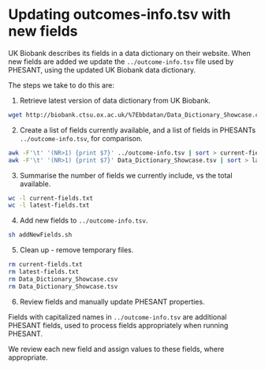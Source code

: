 
# Updating outcomes-info.tsv with new fields


UK Biobank describes its fields in a data dictionary on their website. When new fields are added we update the `../outcome-info.tsv` file used by PHESANT, using the updated UK Biobank data dictionary.

The steps we take to do this are:

1. Retrieve latest version of data dictionary from UK Biobank.

```bash
wget http://biobank.ctsu.ox.ac.uk/%7Ebbdatan/Data_Dictionary_Showcase.csv
```


2. Create a list of fields currently available, and a list of fields in PHESANTs `../outcome-info.tsv`, for comparison.

```bash
awk -F'\t' '(NR>1) {print $7}' ../outcome-info.tsv | sort > current-fields.txt
awk -F'\t' '(NR>1) {print $7}' Data_Dictionary_Showcase.tsv | sort > latest-fields.txt
```


3. Summarise the number of fields we currently include, vs the total available.

```bash
wc -l current-fields.txt
wc -l latest-fields.txt 
```


4. Add new fields to `../outcome-info.tsv`.

```bash
sh addNewFields.sh
```

5. Clean up - remove temporary files.

```bash
rm current-fields.txt
rm latest-fields.txt
rm Data_Dictionary_Showcase.csv
rm Data_Dictionary_Showcase.tsv
```

6. Review fields and manually update PHESANT properties.

Fields with capitalized names in `../outcome-info.tsv` are additional PHESANT fields, used to process fields appropriately when running PHESANT.

We review each new field and assign values to these fields, where appropriate.




